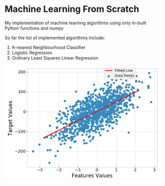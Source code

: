 # Machine Learning From Scratch

My implementation of machine learning algorithms using only in-built Python functions and numpy

So far the list of implemented algorithms include:
1. K-nearest Neighbourhood Classifier
2. Logistic Regression
3. Ordinary Least Squares Linear Regression

![Linear Regression From Scratch](/ols.png?raw=true)
